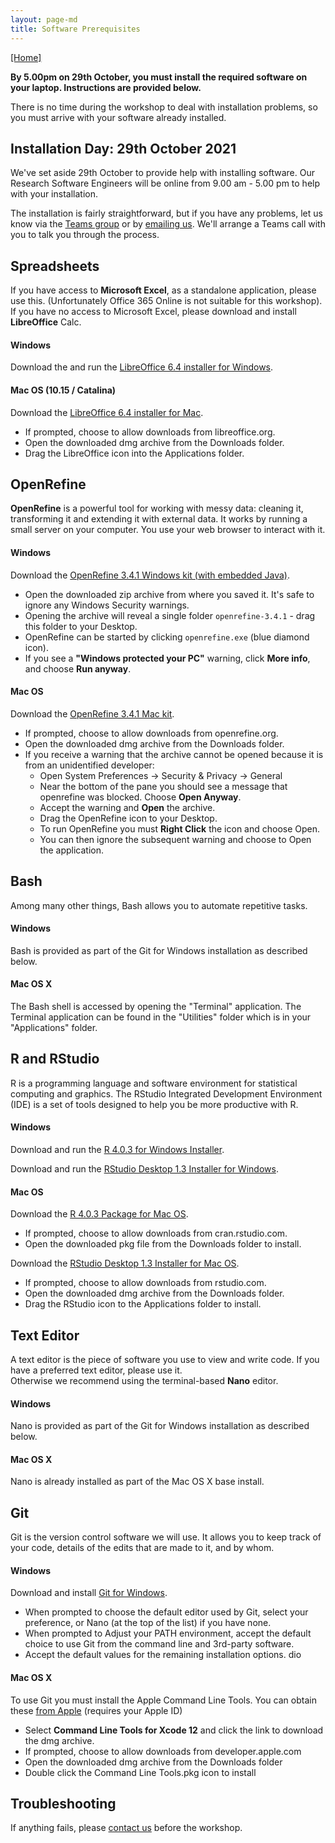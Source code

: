 ```yaml
---
layout: page-md
title: Software Prerequisites
---
```


[[Home]](https://southampton-rsg.github.io/2020-11-1-socobio-crs/)

**By 5.00pm on 29th October, you must install the required software on your laptop. Instructions are provided below.**

There is no time during the workshop to deal with installation problems, so you must arrive with your software already installed.

## Installation Day: 29th October 2021

We've set aside 29th October to provide help with installing software. Our Research Software Engineers will be online
from 9.00 am - 5.00 pm to help with your installation.

The installation is fairly straightforward, but if you have any problems, let us know via the [Teams group](https://teams.microsoft.com/l/channel/19%3a68e3a937446d4ac1a2e499f18ffddccd%40thread.tacv2/Data%2520Management%2520Module?groupId=e9cf73f0-713a-4d5e-b62b-4c141212a8b6&tenantId=4a5378f9-29f4-4d3e-be89-669d03ada9d8)
or by [emailing us](mailto:rsg-info@soton.ac.uk). We'll arrange a Teams call with you to talk you through the process.

## Spreadsheets

If you have access to **Microsoft Excel**, as a standalone application, please use this.  (Unfortunately Office 365 Online is not suitable for this workshop).
If you have no access to Microsoft Excel, please download and install **LibreOffice** Calc.

#### Windows

Download the and run the [LibreOffice 6.4 installer for Windows](https://www.libreoffice.org/donate/dl/win-x86_64/6.4.6/en-GB/LibreOffice_6.4.6_Win_x64.msi).

#### Mac OS (10.15 / Catalina)

Download the [LibreOffice 6.4 installer for Mac](https://www.libreoffice.org/donate/dl/mac-x86_64/6.4.6/en-GB/LibreOffice_6.4.6_MacOS_x86-64.dmg).

- If prompted, choose to allow downloads from libreoffice.org.
- Open the downloaded dmg archive from the Downloads folder.
- Drag the LibreOffice icon into the Applications folder.

## OpenRefine

**OpenRefine** is a powerful tool for working with messy data: cleaning it, transforming it and extending it with external data.
It works by running a small server on your computer.  You use your web browser to interact with it.

#### Windows

Download the [OpenRefine 3.4.1 Windows kit (with embedded Java)](https://github.com/OpenRefine/OpenRefine/releases/download/3.4.1/openrefine-win-with-java-3.4.1.zip).

- Open the downloaded zip archive from where you saved it.  It's safe to ignore any Windows Security warnings.
- Opening the archive will reveal a single folder `openrefine-3.4.1` - drag this folder to your Desktop.
- OpenRefine can be started by clicking `openrefine.exe` (blue diamond icon).
- If you see a **"Windows protected your PC"** warning, click **More info**, and choose **Run anyway**.

#### Mac OS 

Download the [OpenRefine 3.4.1 Mac kit](https://github.com/OpenRefine/OpenRefine/releases/download/3.4.1/openrefine-mac-3.4.1.dmg).

- If prompted, choose to allow downloads from openrefine.org.
- Open the downloaded dmg archive from the Downloads folder.
- If you receive a warning that the archive cannot be opened because it is from an unidentified developer:
    - Open System Preferences -> Security & Privacy -> General
    - Near the bottom of the pane you should see a message that openrefine was blocked.  Choose **Open Anyway**.
    - Accept the warning and **Open** the archive.
    - Drag the OpenRefine icon to your Desktop.
    - To run OpenRefine you must **Right Click** the icon and choose Open.
    - You can then ignore the subsequent warning and choose to Open the application.

## Bash

Among many other things, Bash allows you to automate repetitive tasks.

#### Windows

Bash is provided as part of the Git for Windows installation as described below.

#### Mac OS X

The Bash shell is accessed by opening the "Terminal" application. The Terminal application can be found in the "Utilities" folder which is in your "Applications" folder.


## R and RStudio

R is a programming language and software environment for statistical computing and graphics. The RStudio Integrated Development Environment (IDE) is a set of tools designed to help you be more productive with R.

#### Windows

Download and run the [R 4.0.3 for Windows Installer](https://cran.rstudio.com/bin/windows/base/R-4.0.3-win.exe).

Download and run the [RStudio Desktop 1.3 Installer for Windows](https://download1.rstudio.org/desktop/windows/RStudio-1.3.1093.exe).

#### Mac OS

Download the [R 4.0.3 Package for Mac OS](https://cran.rstudio.com/bin/macosx/R-4.0.3.pkg).

- If prompted, choose to allow downloads from cran.rstudio.com.
- Open the downloaded pkg file from the Downloads folder to install.

Download the [RStudio Desktop 1.3 Installer for Mac OS](https://download1.rstudio.org/desktop/macos/RStudio-1.3.1093.dmg).

- If prompted, choose to allow downloads from rstudio.com.
- Open the downloaded dmg archive from the Downloads folder.
- Drag the RStudio icon to the Applications folder to install.

## Text Editor

A text editor is the piece of software you use to view and write code. If you have a preferred text editor, please use it.  
Otherwise we recommend using the terminal-based **Nano** editor.

#### Windows

Nano is provided as part of the Git for Windows installation as described below.

#### Mac OS X

Nano is already installed as part of the Mac OS X base install.


## Git

Git is the version control software we will use. It allows you to keep track of your code, details of the edits that are made to it, and by whom.

#### Windows

Download and install [Git for Windows](https://github.com/git-for-windows/git/releases/download/v2.28.0.windows.1/Git-2.28.0-64-bit.exe).

- When prompted to choose the default editor used by Git, select your preference, or Nano (at the top of the list) if you have none.
- When prompted to Adjust your PATH environment, accept the default choice to use Git from the command line and 3rd-party software.
- Accept the default values for the remaining installation options. dio

#### Mac OS X

To use Git you must install the Apple Command Line Tools.  You can obtain these [from Apple](https://developer.apple.com/download/more/?name=command%20line%20tools%20for%20xcode%2012) (requires your Apple ID)

- Select **Command Line Tools for Xcode 12** and click the link to download the dmg archive.
- If prompted, choose to allow downloads from developer.apple.com
- Open the downloaded dmg archive from the Downloads folder
- Double click the Command Line Tools.pkg icon to install

## Troubleshooting

If anything fails, please [contact us](mailto:rsg-info@soton.ac.uk) before the workshop.

